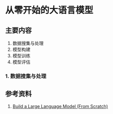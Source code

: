 # 从零开始的大语言模型

## 主要内容
1. 数据搜集与处理
2. 模型构建
3. 模型训练
4. 模型评估

### 1. 数据搜集与处理




## 参考资料
1. [Build a Large Language Model (From Scratch)](https://github.com/rasbt/LLMs-from-scratch)